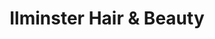 ---
title: "Ilminster Hair & Beauty"
url: /ilminster/ilminster-hair-and-beauty/
shop: hairdresser
---